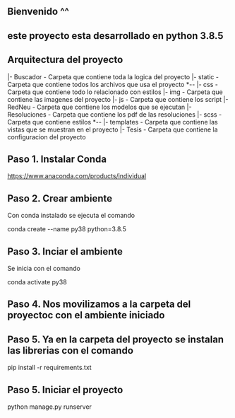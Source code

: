 ## Bienvenido ^^

## este proyecto esta desarrollado en python 3.8.5

## Arquitectura del proyecto

 |- Buscador - Carpeta que contiene toda la logica del proyecto
 |- static - Carpeta que contiene todos los archivos que usa el proyecto
	*--
	  |- css - Carpeta que contiene todo lo relacionado con estilos
	  |- img - Carpeta que contiene las imagenes del proyecto
	  |- js - Carpeta que contiene los script
	  |- RedNeu - Carpeta que contiene los modelos que se ejecutan
	  |- Resoluciones - Carpeta que contiene los pdf de las resoluciones
	  |- scss - Carpeta que contiene estilos
	*--
 |- templates - Carpeta que contiene las vistas que se muestran en el proyecto
 |- Tesis - Carpeta que contiene la configuracion del proyecto 
	

## Paso 1. Instalar Conda
https://www.anaconda.com/products/individual

## Paso 2. Crear ambiente
Con conda instalado se ejecuta el comando

conda create --name py38 python=3.8.5

## Paso 3. Inciar el ambiente
Se inicia con el comando

conda activate py38

## Paso 4. Nos movilizamos a la carpeta del proyectoc con el ambiente iniciado

## Paso 5. Ya en la carpeta del proyecto se instalan las librerias con el comando
pip install -r requirements.txt

## Paso 5. Iniciar el proyecto
python manage.py runserver